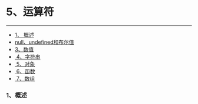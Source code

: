 #  5、运算符

---

- <a href="#one"> 1、 概述</a>
- <a href="#two"> null、undefined和布尔值</a>
- <a href="#three"> 3、数值</a>
- <a href="#four"> 4、字符串</a>
- <a href="#five"> 5、对象</a>
- <a href="#six"> 6、函数</a>
- <a href="#six"> 7、数组</a>

### 1、概述



